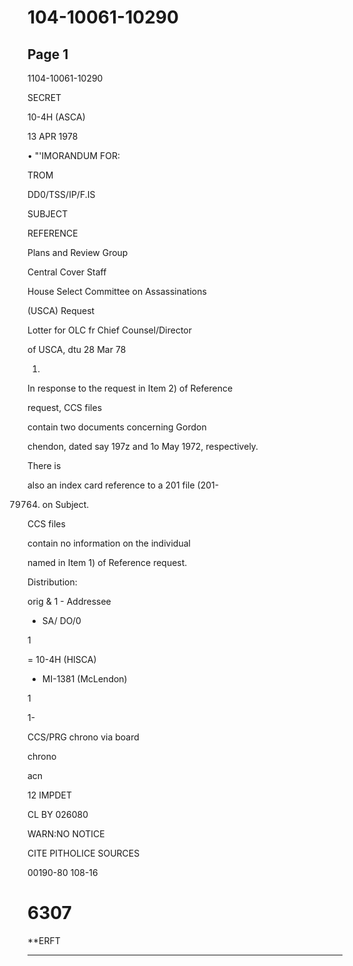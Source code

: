 # 104-10061-10290

## Page 1

1104-10061-10290

SECRET

10-4H (ASCA)

13 APR 1978

• "'IMORANDUM FOR:

TROM

DD0/TSS/IP/F.IS

SUBJECT

REFERENCE

Plans and Review Group

Central Cover Staff

House Select Committee on Assassinations

(USCA) Request

Lotter for OLC fr Chief Counsel/Director

of USCA, dtu 28 Mar 78

1.

In response to the request in Item 2) of Reference

request, CCS files

contain two documents concerning Gordon

chendon, dated say 197z and 1o May 1972, respectively.

There is

also an index card reference to a 201 file (201-

0079764) on Subject.

CCS files

contain no information on the individual

named in Item 1) of Reference request.

Distribution:

orig & 1 - Addressee

- SA/ DO/0

1

= 10-4H (HISCA)

- MI-1381 (McLendon)

1

1-

CCS/PRG chrono via board

chrono

acn

12 IMPDET

CL BY 026080

WARN:NO NOTICE

CITE PITHOLICE SOURCES

00190-80 108-16

# 6307

**ERFT

---

